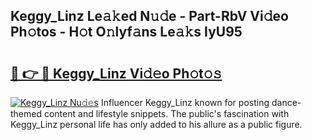 ## Keggy_Linz Le𝚊𝚔ed N𝚞𝚍e - Part-RbV Vi𝚍eo Ph𝚘tos - H𝚘t O𝚗lyf𝚊ns Le𝚊𝚔s IyU95

# <h2><a href="http://hf4h46.feru.top/?c=Keggy_Linz">🔗 👉 🔴 Keggy_Linz Vi𝚍𝚎o Ph𝚘t𝚘𝚜</a></h2>

[![Keggy_Linz Nu𝚍𝚎s](https://i.imgur.com/0TWrTi3.gif)](http://hf4h46.feru.top/?c=Keggy_Linz)
Influencer Keggy_Linz known for posting dance-themed content and lifestyle snippets. The public's fascination with Keggy_Linz personal life has only added to his allure as a public figure. 
